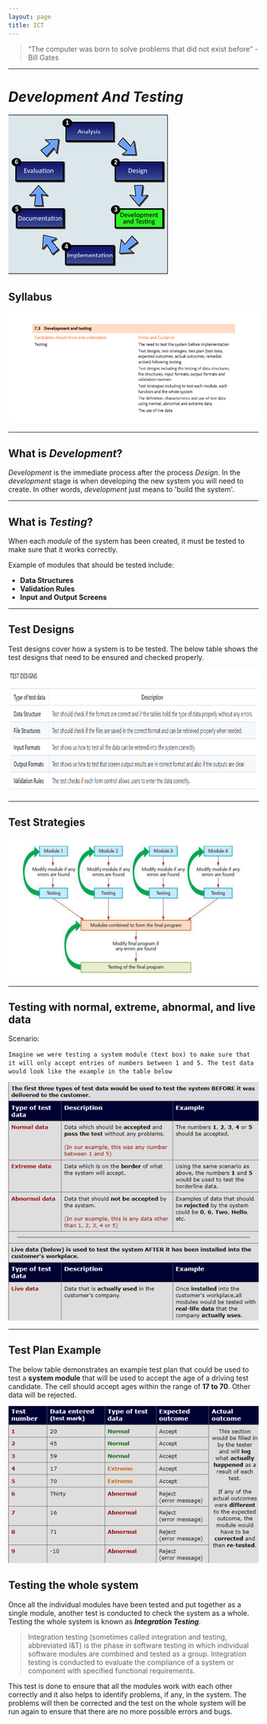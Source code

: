 ```yaml
---
layout: page 
title: ICT
---
```


> “The computer was born to solve problems that did not exist before” -Bill Gates

---

# ***Development And Testing***

![](2022-01-04-05-16-58.png)

## **Syllabus**

<img src="2022-01-04-04-42-04.png" alt="drawing" width="1000"/>

---
## **What is *Development*?**

*Development* is the immediate process after the process *Design*. In the *development* stage is when developing the new system you will need to create. In other words, *development* just means to 'build the system'.

---
## **What is *Testing*?**

When each *module* of the system has been created, it must be tested to make sure that it works correctly.

Example of modules that should be tested include:

- **Data Structures** 
- **Validation Rules** 
- **Input and Output Screens**

---
## **Test Designs**

Test designs cover how a system is to be tested. The below table shows the test designs that need to be ensured and checked properly.

 <img src="2022-01-04-06-35-51.png" alt="drawing" width="1000" height="250"/>
 
 ---
 ## **Test Strategies**

 ![](2022-01-04-05-24-34.png)
 

 ---
 ## **Testing with normal, extreme, abnormal, and live data**

 Scenario:
    
`Imagine we were testing a system module (text box) to make sure that it will only accept entries of numbers between 1 and 5. The test data would look like the example in the table below`

![](2022-01-04-05-35-02.png)

---
## **Test Plan Example**

The below table demonstrates an example test plan that could be used to test a **system module** that will be used to accept the age of a driving test candidate. The cell should accept ages within the range of **17 to 70**. Other data will be rejected.

![](2022-01-04-05-37-15.png)

## **Testing the whole system**

Once all the individual modules have been tested and put together as a single module, another test is conducted to check the system as a whole. Testing the whole system is known as ***Integration Testing***.

> Integration testing (sometimes called integration and testing, abbreviated I&T) is the phase in software testing in which individual software modules are combined and tested as a group. Integration testing is conducted to evaluate the compliance of a system or component with specified functional requirements.

This test is done to ensure that all the modules work with each other correctly and it also helps to identify problems, if any, in the system. The problems will then be corrected and the test on the whole system will be run again to ensure that there are no more possible errors and bugs.

